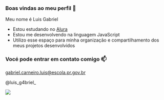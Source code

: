 ### Boas vindas ao meu perfil 🤍

Meu nome é Luis Gabriel

- Estou estudando no [Alura](https://www.alura.com.br)
- Estou me desenvolvendo na linguagem JavaScript
- Utilizo esse espaço para minha organização e compartilhamento dos meus projetos desenvolvidos
### Vocé pode entrar em contato comigo 📫

gabriel.carneiro.luis@escola.pr.gov.br

@luis_g4briel_


![](https://media.tenor.com/GOabrbLMl4AAAAAd/plink-cat-plink.gif)
